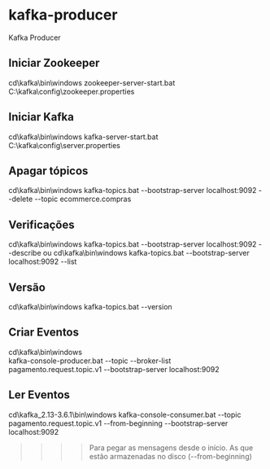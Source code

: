 # kafka-producer
Kafka Producer

Iniciar Zookeeper
-----------------
cd\kafka\bin\windows
zookeeper-server-start.bat C:\kafka\config\zookeeper.properties

Iniciar Kafka
-------------
cd\kafka\bin\windows
kafka-server-start.bat C:\kafka\config\server.properties

Apagar tópicos
--------------
cd\kafka\bin\windows
kafka-topics.bat --bootstrap-server localhost:9092 --delete --topic ecommerce.compras

Verificações
------------
cd\kafka\bin\windows
kafka-topics.bat --bootstrap-server localhost:9092 --describe
ou 
cd\kafka\bin\windows
kafka-topics.bat --bootstrap-server localhost:9092 --list

Versão
------
cd\kafka\bin\windows
kafka-topics.bat --version


Criar Eventos
--------------
cd\kafka\bin\windows<br>
kafka-console-producer.bat --topic --broker-list  pagamento.request.topic.v1 --bootstrap-server localhost:9092

Ler Eventos
-----------
cd\kafka_2.13-3.6.1\bin\windows
kafka-console-consumer.bat --topic pagamento.request.topic.v1 --from-beginning --bootstrap-server localhost:9092
> > > > Para pegar as mensagens desde o início. As que estão armazenadas no disco (--from-beginning)